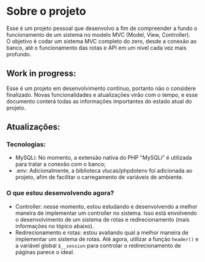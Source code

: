# Sobre o projeto  
Esse é um projeto pessoal que desenvolvo a fim de compreender a fundo o funcionamento de um sistema no modelo MVC (Model, View, Controller).  
O objetivo é codar um sistema MVC completo do zero, desde a conexão ao banco, até o funcionamento das rotas e API em um nível cada vez mais profundo.

## Work in progress:  
Esse é um projeto em desenvolvimento contínuo, portanto não o considere finalizado. Novas funcionalidades e atualizações virão com o tempo, e esse documento conterá todas as informações importantes do estado atual do projeto.

## Atualizações:  
### Tecnologias:  
- MySQLi: No momento, a extensão nativa do PHP "MySQLi" é utilizada para tratar a conexão com o banco;
- .env: Adicionalmente, a biblioteca vlucas/phpdotenv foi adicionada ao projeto, afim de facilitar o carregamento de variáveis de ambiente.
### O que estou desenvolvendo agora?
- Controller: nesse momento, estou estudando e desenvolvendo a melhor maneira de implementar um controller no sistema. Isso está envolvendo o desenvolvimento de um sistema de rotas e redirecionamento (mais informações no tópico abaixo).
- Redirecionamento e rotas: estou avaliando qual a melhor maneira de implementar um sistema de rotas. Até agora, utilizar a função ```header()``` e a variável global ```$__session``` para controlar o redirecionamento de páginas parece o ideal.